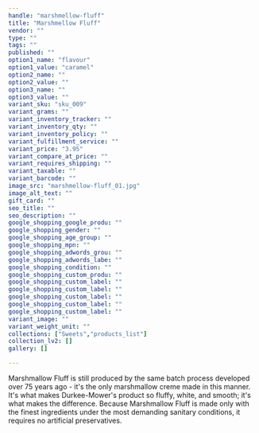 ```yaml
---
handle: "marshmellow-fluff"
title: "Marshmellow Fluff"
vendor: ""
type: ""
tags: ""
published: ""
option1_name: "flavour"
option1_value: "caramel"
option2_name: ""
option2_value: ""
option3_name: ""
option3_value: ""
variant_sku: "sku_009"
variant_grams: ""
variant_inventory_tracker: ""
variant_inventory_qty: ""
variant_inventory_policy: ""
variant_fulfillment_service: ""
variant_price: "3.95"
variant_compare_at_price: ""
variant_requires_shipping: ""
variant_taxable: ""
variant_barcode: ""
image_src: "marshmellow-fluff_01.jpg"
image_alt_text: ""
gift_card: ""
seo_title: ""
seo_description: ""
google_shopping_google_produ: ""
google_shopping_gender: ""
google_shopping_age_group: ""
google_shopping_mpn: ""
google_shopping_adwords_grou: ""
google_shopping_adwords_labe: ""
google_shopping_condition: ""
google_shopping_custom_produ: ""
google_shopping_custom_label: ""
google_shopping_custom_label: ""
google_shopping_custom_label: ""
google_shopping_custom_label: ""
google_shopping_custom_label: ""
variant_image: ""
variant_weight_unit: ""
collections: ["Sweets","products_list"]
collection_lv2: []
gallery: []

---
```


Marshmallow Fluff is still produced by the same batch process developed over 75 years ago - it's the only marshmallow creme made in this manner. It's what makes Durkee-Mower's product so fluffy, white, and smooth; it's what makes the difference. Because Marshmallow Fluff is made only with the finest ingredients under the most demanding sanitary conditions, it requires no artificial preservatives. 


 
 

 
 

 
 

 
 

 
 

 
 

 
 

 
 

 
 

 
 

 
 

 
 

 
 

 
 

 
 

 
 

 
 

 
 

 
 

 
 

 
 

 
 

 
 

 
 

 
 

 
 

 
 

 
 

 
 

 
 

 
 

 
 

 
 

 
 

 
 

 
 

 
 

 
 

